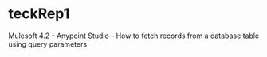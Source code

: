 # teckRep1
Mulesoft 4.2 - Anypoint Studio - How to fetch records from a database table using query parameters
